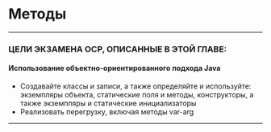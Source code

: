 # Методы

---

### ЦЕЛИ ЭКЗАМЕНА OCP, ОПИСАННЫЕ В ЭТОЙ ГЛАВЕ:

#### Использование объектно-ориентированного подхода Java

+ Создавайте классы и записи, а также определяйте и используйте: экземпляры объекта, статические поля и методы,
конструкторы, а также экземпляры и статические инициализаторы
+ Реализовать перегрузку, включая методы var-arg

---